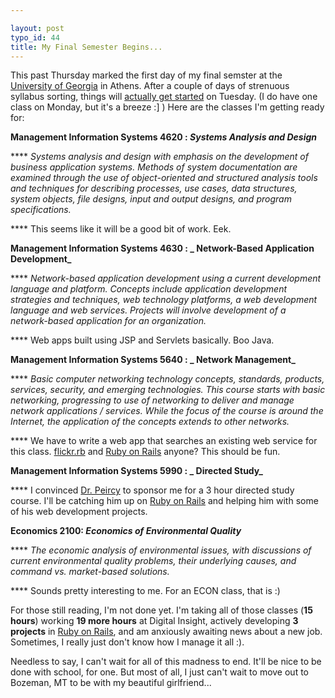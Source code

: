```yaml
---

layout: post
typo_id: 44
title: My Final Semester Begins...
---
```

This past Thursday marked the first day of my final semster at the
[University of Georgia](http://www.uga.edu) in Athens. After a couple of
days of strenuous syllabus sorting, things will [actually get
started](http://wiki.jnewland.com/uga/published) on Tuesday. (I do have
one class on Monday, but it's a breeze :\] ) Here are the classes I'm
getting ready for:

**Management Information Systems 4620 : *Systems Analysis and Design***

**** *Systems analysis and design with emphasis on the development of
business application systems. Methods of system documentation are
examined through the use of object-oriented and structured analysis
tools and techniques for describing processes, use cases, data
structures, system objects, file designs, input and output designs, and
program specifications.*

**** This seems like it will be a good bit of work. Eek.

**Management Information Systems 4630 : _ Network-Based Application
Development_**

**** *Network-based application development using a current development
language and platform. Concepts include application development
strategies and techniques, web technology platforms, a web development
language and web services. Projects will involve development of a
network-based application for an organization.*

**** Web apps built using JSP and Servlets basically. Boo Java.

**Management Information Systems 5640 : _ Network Management_**

**** *Basic computer networking technology concepts, standards,
products, services, security, and emerging technologies. This course
starts with basic networking, progressing to use of networking to
deliver and manage network applications / services. While the focus of
the course is around the Internet, the application of the concepts
extends to other networks.*

**** We have to write a web app that searches an existing web service
for this class. [flickr.rb](http://redgreenblu.com/flickr/) and [Ruby on
Rails](http://www.rubyonrails.com) anyone? This should be fun.

**Management Information Systems 5990 : _ Directed Study_**

**** I convinced [Dr. Peircy](http://www.terry.uga.edu/~cpiercy/) to
sponsor me for a 3 hour directed study course. I'll be catching him up
on [Ruby on Rails](http://www.rubyonrails.com) and helping him with some
of his web development projects.

**Economics 2100: *Economics of Environmental Quality***

**** *The economic analysis of environmental issues, with discussions of
current environmental quality problems, their underlying causes, and
command vs. market-based solutions.*

**** Sounds pretty interesting to me. For an ECON class, that is :)

For those still reading, I'm not done yet. I'm taking all of those
classes (**15 hours**) working **19 more hours** at Digital Insight,
actively developing **3 projects** in [Ruby on
Rails](http://www.rubyonrails.com), and am anxiously awaiting news about
a new job. Sometimes, I really just don't know how I manage it all :).

Needless to say, I can't wait for all of this madness to end. It'll be
nice to be done with school, for one. But most of all, I just can't wait
to move out to Bozeman, MT to be with my beautiful girlfriend...
